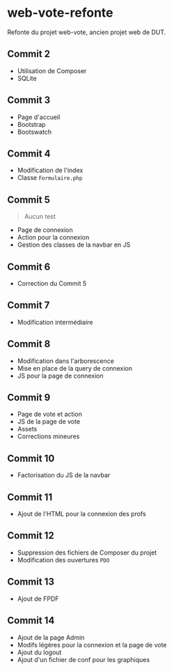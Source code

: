 # web-vote-refonte
Refonte du projet web-vote, ancien projet web de DUT.

## Commit 2

* Utilisation de Composer
* SQLite

## Commit 3

* Page d'accueil
* Bootstrap
* Bootswatch

## Commit 4

* Modification de l'index
* Classe `Formulaire.php`

## Commit 5
> Aucun test

* Page de connexion
* Action pour la connexion
* Gestion des classes de la navbar en JS

## Commit 6

* Correction du Commit 5

## Commit 7 

* Modification intermédiaire

## Commit 8

* Modification dans l'arborescence
* Mise en place de la query de connexion
* JS pour la page de connexion

## Commit 9

* Page de vote et action
* JS de la page de vote
* Assets
* Corrections mineures

## Commit 10

* Factorisation du JS de la navbar

## Commit 11

* Ajout de l'HTML pour la connexion des profs

## Commit 12
* Suppression des fichiers de Composer du projet
* Modification des ouvertures `PDO`

## Commit 13

* Ajout de FPDF

## Commit 14

* Ajout de la page Admin
* Modifs légères pour la connexion et la page de vote
* Ajout du logout
* Ajout d'un fichier de conf pour les graphiques